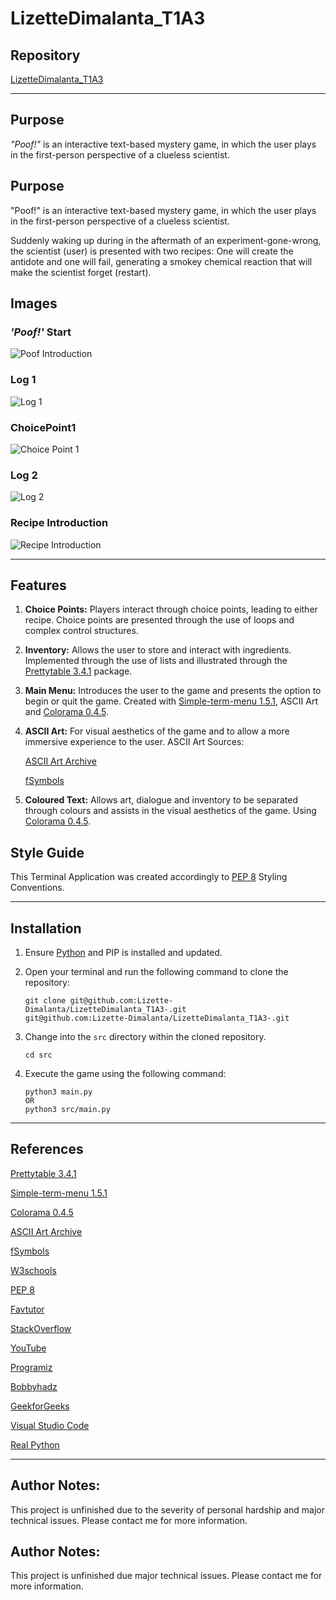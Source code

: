# LizetteDimalanta_T1A3

## Repository

[LizetteDimalanta_T1A3](https://github.com/Lizette-Dimalanta/LizetteDimalanta_T1A3-/tree/main)

-----

## Purpose

*"Poof!"* is an interactive text-based mystery game, in which the user plays in the first-person perspective of a clueless scientist.
## Purpose

"Poof!" is an interactive text-based mystery game, in which the user plays in the first-person perspective of a clueless scientist.

Suddenly waking up during in the aftermath of an experiment-gone-wrong, the scientist (user) is presented with two recipes:
One will create the antidote and one will fail, generating a smokey chemical reaction that will make the scientist forget (restart).

## Images

### __*'Poof!'* Start__

![Poof Introduction](/src/images/PoofIntro.jpeg)

### Log 1

![Log 1](/src/images/Log1.jpeg)

### ChoicePoint1

![Choice Point 1](/src/images/ChoicePoint1.jpeg)

### Log 2

![Log 2](/src/images/Log2.jpeg)

### Recipe Introduction

![Recipe Introduction](/src/images/RecipeIntroduction.jpeg)

-----

## Features

1. __Choice Points:__ Players interact through choice points, leading to either recipe. Choice points are presented through the use of loops and complex control structures.

2. __Inventory:__ Allows the user to store and interact with ingredients. Implemented through the use of lists and illustrated through the [Prettytable 3.4.1](https://pypi.org/project/prettytable/3.4.1/) package.

3. __Main Menu:__ Introduces the user to the game and presents the option to begin or quit the game. Created with [Simple-term-menu 1.5.1](https://pypi.org/project/simple-term-menu/), ASCII Art and [Colorama 0.4.5](https://pypi.org/project/colorama/).

4. __ASCII Art:__ For visual aesthetics of the game and to allow a more immersive experience to the user.
    ASCII Art Sources:

    [ASCII Art Archive](https://www.asciiart.eu/)

    [fSymbols](https://fsymbols.com/text-art/twitter/#all_cats)


5. __Coloured Text:__ Allows art, dialogue and inventory to be separated through colours and assists in the visual aesthetics of the game. Using [Colorama 0.4.5](https://pypi.org/project/colorama/).

## Style Guide

This Terminal Application was created accordingly to [PEP 8](https://pep8.org/) Styling Conventions.

-----

## Installation

1. Ensure [Python](https://www.python.org/downloads/) and PIP is installed and updated.

2. Open your terminal and run the following command to clone the repository:

    ```python3
    git clone git@github.com:Lizette-Dimalanta/LizetteDimalanta_T1A3-.git
    git@github.com:Lizette-Dimalanta/LizetteDimalanta_T1A3-.git
    ```

3. Change into the `src` directory within the cloned repository.

    ```python3
    cd src
    ```

4. Execute the game using the following command:

    ```python3
    python3 main.py
    OR
    python3 src/main.py
    ```

-----

## References

[Prettytable 3.4.1](https://pypi.org/project/prettytable/3.4.1/)

[Simple-term-menu 1.5.1](https://pypi.org/project/simple-term-menu/)

[Colorama 0.4.5](https://pypi.org/project/colorama/)

[ASCII Art Archive](https://www.asciiart.eu/)

[fSymbols](https://fsymbols.com/text-art/twitter/#all_cats)

[W3schools](https://www.w3schools.com/python/default.asp)

[PEP 8](https://pep8.org/)

[Favtutor](https://favtutor.com/blogs/remove-duplicates-from-list-python)

[StackOverflow](https://stackoverflow.com/questions/11957106/unused-import-warning-and-pylint)

[YouTube](https://www.youtube.com/watch?v=AsafkCAJpJ0&ab_channel=LivePython)

[Programiz](https://www.programiz.com/python-programming/methods/list/extend)

[Bobbyhadz](https://bobbyhadz.com/blog/python-indexerror-pop-index-out-of-range#:~:text=The%20Python%20%22IndexError%3A%20pop%20index,last%20item%20from%20the%20list.)

[GeekforGeeks](https://www.geeksforgeeks.org/)

[Visual Studio Code](https://code.visualstudio.com/docs/python/settings-reference)

[Real Python](https://realpython.com/lessons/why-cant-python-find-my-modules/)

-----

## Author Notes:

This project is unfinished due to the severity of personal hardship and major technical issues. Please contact me for more information.
## Author Notes:

This project is unfinished due major technical issues. Please contact me for more information.

